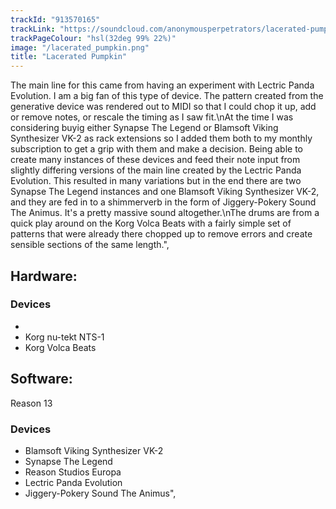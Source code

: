 ```yaml
---
trackId: "913570165"
trackLink: "https://soundcloud.com/anonymousperpetrators/lacerated-pumpkin"
trackPageColour: "hsl(32deg 99% 22%)"
image: "/lacerated_pumpkin.png"
title: "Lacerated Pumpkin"
---
```

The main line for this came from having an experiment with Lectric Panda Evolution. I am a big fan of this type of device. The pattern created from the generative device was rendered out to MIDI so that I could chop it up, add or remove notes, or rescale the timing as I saw fit.\\nAt the time I was considering buyig either Synapse The Legend or Blamsoft Viking Synthesizer VK-2 as rack extensions so I added them both to my monthly subscription to get a grip with them and make a decision. Being able to create many instances of these devices and feed their note input from slightly differing versions of the main line created by the Lectric Panda Evolution. This resulted in many variations but in the end there are two Synapse The Legend instances and one Blamsoft Viking Synthesizer VK-2, and they are fed in to a shimmerverb in the form of Jiggery-Pokery Sound The Animus. It's a pretty massive sound altogether.\\nThe drums are from a quick play around on the Korg Volca Beats with a fairly simple set of patterns that were already there chopped up to remove errors and create sensible sections of the same length.",
## Hardware:

### Devices
- 
- Korg nu-tekt NTS-1
- Korg Volca Beats

## Software:
Reason 13

### Devices

- Blamsoft Viking Synthesizer VK-2
- Synapse The Legend
- Reason Studios Europa
- Lectric Panda Evolution
- Jiggery-Pokery Sound The Animus",

